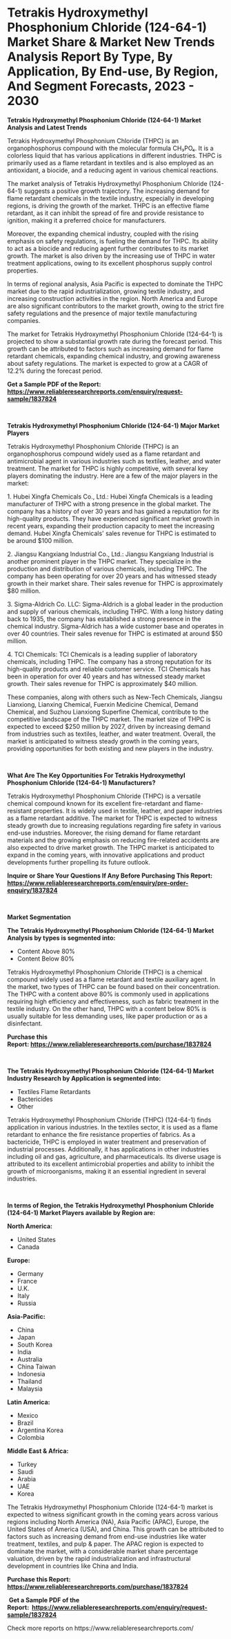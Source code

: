 <p><h1>Tetrakis Hydroxymethyl Phosphonium Chloride (124-64-1) Market Share & Market New Trends Analysis Report By Type, By Application, By End-use, By Region, And Segment Forecasts, 2023 - 2030</h1></p><p><strong>Tetrakis Hydroxymethyl Phosphonium Chloride (124-64-1) Market Analysis and Latest Trends</strong></p>
<p><p>Tetrakis Hydroxymethyl Phosphonium Chloride (THPC) is an organophosphorus compound with the molecular formula CH₃PO₄. It is a colorless liquid that has various applications in different industries. THPC is primarily used as a flame retardant in textiles and is also employed as an antioxidant, a biocide, and a reducing agent in various chemical reactions.</p><p>The market analysis of Tetrakis Hydroxymethyl Phosphonium Chloride (124-64-1) suggests a positive growth trajectory. The increasing demand for flame retardant chemicals in the textile industry, especially in developing regions, is driving the growth of the market. THPC is an effective flame retardant, as it can inhibit the spread of fire and provide resistance to ignition, making it a preferred choice for manufacturers.</p><p>Moreover, the expanding chemical industry, coupled with the rising emphasis on safety regulations, is fueling the demand for THPC. Its ability to act as a biocide and reducing agent further contributes to its market growth. The market is also driven by the increasing use of THPC in water treatment applications, owing to its excellent phosphorus supply control properties.</p><p>In terms of regional analysis, Asia Pacific is expected to dominate the THPC market due to the rapid industrialization, growing textile industry, and increasing construction activities in the region. North America and Europe are also significant contributors to the market growth, owing to the strict fire safety regulations and the presence of major textile manufacturing companies.</p><p>The market for Tetrakis Hydroxymethyl Phosphonium Chloride (124-64-1) is projected to show a substantial growth rate during the forecast period. This growth can be attributed to factors such as increasing demand for flame retardant chemicals, expanding chemical industry, and growing awareness about safety regulations. The market is expected to grow at a CAGR of 12.2% during the forecast period.</p></p>
<p><strong>Get a Sample PDF of the Report:&nbsp; <a href="https://www.reliableresearchreports.com/enquiry/request-sample/1837824">https://www.reliableresearchreports.com/enquiry/request-sample/1837824</a></strong></p>
<p>&nbsp;</p>
<p><strong>Tetrakis Hydroxymethyl Phosphonium Chloride (124-64-1) Major Market Players</strong></p>
<p><p>Tetrakis Hydroxymethyl Phosphonium Chloride (THPC) is an organophosphorus compound widely used as a flame retardant and antimicrobial agent in various industries such as textiles, leather, and water treatment. The market for THPC is highly competitive, with several key players dominating the industry. Here are a few of the major players in the market:</p><p>1. Hubei Xingfa Chemicals Co., Ltd.: Hubei Xingfa Chemicals is a leading manufacturer of THPC with a strong presence in the global market. The company has a history of over 30 years and has gained a reputation for its high-quality products. They have experienced significant market growth in recent years, expanding their production capacity to meet the increasing demand. Hubei Xingfa Chemicals' sales revenue for THPC is estimated to be around $100 million.</p><p>2. Jiangsu Kangxiang Industrial Co., Ltd.: Jiangsu Kangxiang Industrial is another prominent player in the THPC market. They specialize in the production and distribution of various chemicals, including THPC. The company has been operating for over 20 years and has witnessed steady growth in their market share. Their sales revenue for THPC is approximately $80 million.</p><p>3. Sigma-Aldrich Co. LLC: Sigma-Aldrich is a global leader in the production and supply of various chemicals, including THPC. With a long history dating back to 1935, the company has established a strong presence in the chemical industry. Sigma-Aldrich has a wide customer base and operates in over 40 countries. Their sales revenue for THPC is estimated at around $50 million.</p><p>4. TCI Chemicals: TCI Chemicals is a leading supplier of laboratory chemicals, including THPC. The company has a strong reputation for its high-quality products and reliable customer service. TCI Chemicals has been in operation for over 40 years and has witnessed steady market growth. Their sales revenue for THPC is approximately $40 million.</p><p>These companies, along with others such as New-Tech Chemicals, Jiangsu Lianxiong, Lianxing Chemical, Fuerxin Medicine Chemical, Demand Chemical, and Suzhou Lianxiong Superfine Chemical, contribute to the competitive landscape of the THPC market. The market size of THPC is expected to exceed $250 million by 2027, driven by increasing demand from industries such as textiles, leather, and water treatment. Overall, the market is anticipated to witness steady growth in the coming years, providing opportunities for both existing and new players in the industry.</p></p>
<p>&nbsp;</p>
<p><strong>What Are The Key Opportunities For Tetrakis Hydroxymethyl Phosphonium Chloride (124-64-1) Manufacturers?</strong></p>
<p><p>Tetrakis Hydroxymethyl Phosphonium Chloride (THPC) is a versatile chemical compound known for its excellent fire-retardant and flame-resistant properties. It is widely used in textile, leather, and paper industries as a flame retardant additive. The market for THPC is expected to witness steady growth due to increasing regulations regarding fire safety in various end-use industries. Moreover, the rising demand for flame retardant materials and the growing emphasis on reducing fire-related accidents are also expected to drive market growth. The THPC market is anticipated to expand in the coming years, with innovative applications and product developments further propelling its future outlook.</p></p>
<p><strong>Inquire or Share Your Questions If Any Before Purchasing This Report: <a href="https://www.reliableresearchreports.com/enquiry/pre-order-enquiry/1837824">https://www.reliableresearchreports.com/enquiry/pre-order-enquiry/1837824</a></strong></p>
<p>&nbsp;</p>
<p><strong>Market Segmentation</strong></p>
<p><strong>The Tetrakis Hydroxymethyl Phosphonium Chloride (124-64-1) Market Analysis by types is segmented into:</strong></p>
<p><ul><li>Content Above 80%</li><li>Content Below 80%</li></ul></p>
<p><p>Tetrakis Hydroxymethyl Phosphonium Chloride (THPC) is a chemical compound widely used as a flame retardant and textile auxiliary agent. In the market, two types of THPC can be found based on their concentration. The THPC with a content above 80% is commonly used in applications requiring high efficiency and effectiveness, such as fabric treatment in the textile industry. On the other hand, THPC with a content below 80% is usually suitable for less demanding uses, like paper production or as a disinfectant.</p></p>
<p><strong>Purchase this Report:&nbsp;<a href="https://www.reliableresearchreports.com/purchase/1837824">https://www.reliableresearchreports.com/purchase/1837824</a></strong></p>
<p>&nbsp;</p>
<p><strong>The Tetrakis Hydroxymethyl Phosphonium Chloride (124-64-1) Market Industry Research by Application is segmented into:</strong></p>
<p><ul><li>Textiles Flame Retardants</li><li>Bactericides</li><li>Other</li></ul></p>
<p><p>Tetrakis Hydroxymethyl Phosphonium Chloride (THPC) (124-64-1) finds application in various industries. In the textiles sector, it is used as a flame retardant to enhance the fire resistance properties of fabrics. As a bactericide, THPC is employed in water treatment and preservation of industrial processes. Additionally, it has applications in other industries including oil and gas, agriculture, and pharmaceuticals. Its diverse usage is attributed to its excellent antimicrobial properties and ability to inhibit the growth of microorganisms, making it an essential ingredient in several industries.</p></p>
<p>&nbsp;</p>
<p><strong>In terms of Region, the Tetrakis Hydroxymethyl Phosphonium Chloride (124-64-1) Market Players available by Region are:</strong></p>
<p>
    <p> <strong> North America: </strong>
        <ul>
            <li>United States</li>
            <li>Canada</li>
        </ul>
        </p> 
    <p> <strong> Europe: </strong>
        <ul>
            <li>Germany</li>
            <li>France</li>
            <li>U.K.</li>
            <li>Italy</li>
            <li>Russia</li>
        </ul>
        </p> 
    <p> <strong> Asia-Pacific: </strong>
        <ul>
            <li>China</li>
            <li>Japan</li>
            <li>South Korea</li>
            <li>India</li>
            <li>Australia</li>
            <li>China Taiwan</li>
            <li>Indonesia</li>
            <li>Thailand</li>
            <li>Malaysia</li>
        </ul>
        </p> 
    <p> <strong> Latin America: </strong>
        <ul>
            <li>Mexico</li>
            <li>Brazil</li>
            <li>Argentina Korea</li>
            <li>Colombia</li>
        </ul>
        </p> 
    <p> <strong> Middle East & Africa: </strong>
        <ul>
            <li>Turkey</li>
            <li>Saudi</li>
            <li>Arabia</li>
            <li>UAE</li>
            <li>Korea</li>
        </ul>
    </p>
    </p>
<p><p>The Tetrakis Hydroxymethyl Phosphonium Chloride (124-64-1) market is expected to witness significant growth in the coming years across various regions including North America (NA), Asia Pacific (APAC), Europe, the United States of America (USA), and China. This growth can be attributed to factors such as increasing demand from end-use industries like water treatment, textiles, and pulp & paper. The APAC region is expected to dominate the market, with a considerable market share percentage valuation, driven by the rapid industrialization and infrastructural development in countries like China and India.</p></p>
<p><strong>Purchase this Report: <a href="https://www.reliableresearchreports.com/purchase/1837824">https://www.reliableresearchreports.com/purchase/1837824</a></strong></p>
<p>&nbsp;<strong>Get a Sample PDF of the Report:&nbsp;&nbsp;<a href="https://www.reliableresearchreports.com/enquiry/request-sample/1837824">https://www.reliableresearchreports.com/enquiry/request-sample/1837824</a></strong></p>
<p><strong></strong></p>
<p>Check more reports on https://www.reliableresearchreports.com/</p>